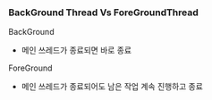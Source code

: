 ### BackGround Thread Vs ForeGroundThread

BackGround 
- 메인 쓰레드가 종료되면 바로 종료

ForeGround
- 메인 쓰레드가 종료되어도 남은 작업 계속 진행하고 종료